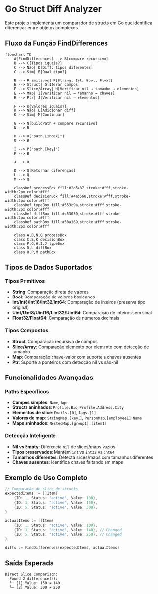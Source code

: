 # Go Struct Diff Analyzer

Este projeto implementa um comparador de structs em Go que identifica diferenças entre objetos complexos.

## Fluxo da Função FindDifferences

```mermaid
flowchart TD
    A[FindDifferences] --> B[compare recursivo]
    B --> C{Tipos iguais?}
    C -->|Não| D[Diff: tipos diferentes]
    C -->|Sim| E{Qual tipo?}

    E -->|Primitivos| F[String, Int, Bool, Float]
    E -->|Struct| G[Iterar campos]
    E -->|Slice/Array| H[Verificar nil → tamanho → elementos]
    E -->|Map| I[Verificar nil → tamanho → chaves]
    E -->|Ptr| J[Verificar nil → elementos]

    F --> K{Valores iguais?}
    K -->|Não| L[Adicionar diff]
    K -->|Sim| M[Continuar]

    G --> N[buildPath + compare recursivo]
    N --> B

    H --> O["path.[index]"]
    O --> B

    I --> P["path.[key]"]
    P --> B

    J --> B

    D --> Q[Retornar diferenças]
    L --> Q
    M --> Q

    classDef processBox fill:#2d5a87,stroke:#fff,stroke-width:2px,color:#fff
    classDef decisionBox fill:#4a5568,stroke:#fff,stroke-width:2px,color:#fff
    classDef typeBox fill:#553c9a,stroke:#fff,stroke-width:2px,color:#fff
    classDef diffBox fill:#c53030,stroke:#fff,stroke-width:2px,color:#fff
    classDef pathBox fill:#38a169,stroke:#fff,stroke-width:2px,color:#fff

    class A,B,N,Q processBox
    class C,E,K decisionBox
    class F,G,H,I,J typeBox
    class D,L diffBox
    class O,P,M pathBox
```

## Tipos de Dados Suportados

### Tipos Primitivos

- **String**: Comparação direta de valores
- **Bool**: Comparação de valores booleanos
- **Int/Int8/Int16/Int32/Int64**: Comparação de inteiros (preserva tipo original)
- **Uint/Uint8/Uint16/Uint32/Uint64**: Comparação de inteiros sem sinal
- **Float32/Float64**: Comparação de números decimais

### Tipos Compostos

- **Struct**: Comparação recursiva de campos
- **Slice/Array**: Comparação elemento por elemento com detecção de tamanho
- **Map**: Comparação chave-valor com suporte a chaves ausentes
- **Ptr**: Suporte a ponteiros com detecção nil vs não-nil

## Funcionalidades Avançadas

### Paths Específicos

- **Campos simples**: `Name`, `Age`
- **Structs aninhados**: `Profile.Bio`, `Profile.Address.City`
- **Elementos de slice**: `Emails.[0]`, `Tags.[1]`
- **Valores de map**: `StringMap.[key1]`, `PersonMap.[employee1].Name`
- **Maps aninhados**: `NestedMap.[group1].[item1]`

### Detecção Inteligente

- **Nil vs Empty**: Diferencia `nil` de slices/maps vazios
- **Tipos preservados**: Mantém `int` vs `int32` vs `int64`
- **Tamanhos diferentes**: Detecta slices/maps com tamanhos diferentes
- **Chaves ausentes**: Identifica chaves faltando em maps

## Exemplo de Uso Completo

```go
// Comparação de slice de structs
expectedItems := []Item{
    {ID: 1, Status: "active", Value: 100},
    {ID: 3, Status: "active", Value: 150},
    {ID: 5, Status: "active", Value: 300},
}

actualItems := []Item{
    {ID: 1, Status: "active", Value: 100},
    {ID: 3, Status: "active", Value: 140}, // Changed
    {ID: 5, Status: "active", Value: 250}, // Changed
}

diffs := FindDifferences(expectedItems, actualItems)
```

## Saída Esperada

```
Direct Slice Comparison:
  Found 2 difference(s):
  └─ [1].Value: 150 ≠ 140
  └─ [2].Value: 300 ≠ 250
```

